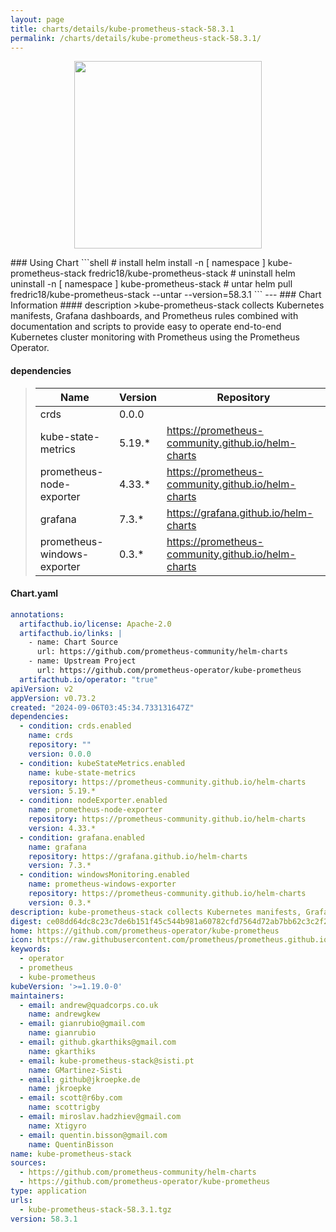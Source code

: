 ```yaml
---
layout: page
title: charts/details/kube-prometheus-stack-58.3.1
permalink: /charts/details/kube-prometheus-stack-58.3.1/
---
```

<p align="center">
    <img src="https://raw.githubusercontent.com/prometheus/prometheus.github.io/master/assets/prometheus_logo-cb55bb5c346.png" width="300px" height="300px">
</p>
### Using Chart
```shell
# install
helm install -n [ namespace ] kube-prometheus-stack fredric18/kube-prometheus-stack
# uninstall
helm uninstall -n [ namespace ] kube-prometheus-stack
# untar
helm pull fredric18/kube-prometheus-stack --untar --version=58.3.1
```
---
### Chart Information
#### description
>kube-prometheus-stack collects Kubernetes manifests, Grafana dashboards, and Prometheus rules combined with documentation and scripts to provide easy to operate end-to-end Kubernetes cluster monitoring with Prometheus using the Prometheus Operator.
   
#### dependencies
>Name | Version | Repository
>---|---|---
>crds | 0.0.0 | 
>kube-state-metrics | 5.19.* | https://prometheus-community.github.io/helm-charts
>prometheus-node-exporter | 4.33.* | https://prometheus-community.github.io/helm-charts
>grafana | 7.3.* | https://grafana.github.io/helm-charts
>prometheus-windows-exporter | 0.3.* | https://prometheus-community.github.io/helm-charts
   
#### Chart.yaml
```yaml
annotations:
  artifacthub.io/license: Apache-2.0
  artifacthub.io/links: |
    - name: Chart Source
      url: https://github.com/prometheus-community/helm-charts
    - name: Upstream Project
      url: https://github.com/prometheus-operator/kube-prometheus
  artifacthub.io/operator: "true"
apiVersion: v2
appVersion: v0.73.2
created: "2024-09-06T03:45:34.733131647Z"
dependencies:
  - condition: crds.enabled
    name: crds
    repository: ""
    version: 0.0.0
  - condition: kubeStateMetrics.enabled
    name: kube-state-metrics
    repository: https://prometheus-community.github.io/helm-charts
    version: 5.19.*
  - condition: nodeExporter.enabled
    name: prometheus-node-exporter
    repository: https://prometheus-community.github.io/helm-charts
    version: 4.33.*
  - condition: grafana.enabled
    name: grafana
    repository: https://grafana.github.io/helm-charts
    version: 7.3.*
  - condition: windowsMonitoring.enabled
    name: prometheus-windows-exporter
    repository: https://prometheus-community.github.io/helm-charts
    version: 0.3.*
description: kube-prometheus-stack collects Kubernetes manifests, Grafana dashboards, and Prometheus rules combined with documentation and scripts to provide easy to operate end-to-end Kubernetes cluster monitoring with Prometheus using the Prometheus Operator.
digest: ce08dd64dc8c23c7de6b151f45c544b981a60782cfd7564d72ab7bb62c3c2f2f
home: https://github.com/prometheus-operator/kube-prometheus
icon: https://raw.githubusercontent.com/prometheus/prometheus.github.io/master/assets/prometheus_logo-cb55bb5c346.png
keywords:
  - operator
  - prometheus
  - kube-prometheus
kubeVersion: '>=1.19.0-0'
maintainers:
  - email: andrew@quadcorps.co.uk
    name: andrewgkew
  - email: gianrubio@gmail.com
    name: gianrubio
  - email: github.gkarthiks@gmail.com
    name: gkarthiks
  - email: kube-prometheus-stack@sisti.pt
    name: GMartinez-Sisti
  - email: github@jkroepke.de
    name: jkroepke
  - email: scott@r6by.com
    name: scottrigby
  - email: miroslav.hadzhiev@gmail.com
    name: Xtigyro
  - email: quentin.bisson@gmail.com
    name: QuentinBisson
name: kube-prometheus-stack
sources:
  - https://github.com/prometheus-community/helm-charts
  - https://github.com/prometheus-operator/kube-prometheus
type: application
urls:
  - kube-prometheus-stack-58.3.1.tgz
version: 58.3.1
```
